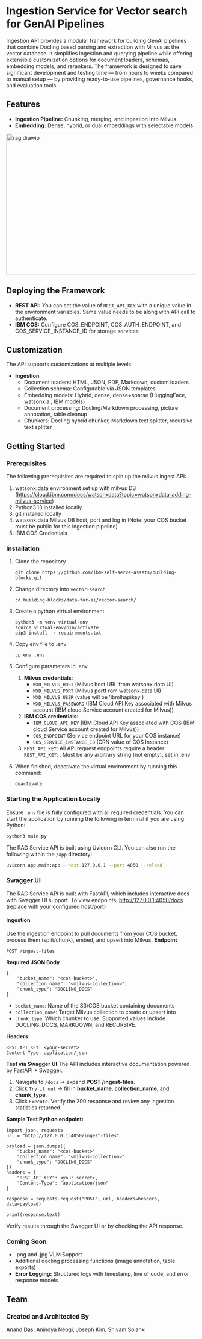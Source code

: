 # Ingestion Service for Vector search for GenAI Pipelines

Ingestion API provides a modular framework for building GenAI pipelines that combine Docling based parsing and extraction with Milvus as the vector database. It simplifies ingestion and querying pipeline while offering extensible customization options for document loaders, schemas, embedding models, and rerankers. The framework is designed to save significant development and testing time — from hours to weeks compared to manual setup — by providing ready-to-use pipelines, governance hooks, and evaluation tools.

## Features
* **Ingestion Pipeline:** Chunking, merging, and ingestion into Milvus
* **Embedding:** Dense, hybrid, or dual embeddings with selectable models

<img width="562" height="375" alt="rag drawio" src="https://github.com/user-attachments/assets/b259ff95-163e-427c-93f3-15a99462f777" />

## Deploying the Framework
* **REST API:** You can set the value of `REST_API_KEY` with a unique value in the environment variables. Same value needs to be along with API call to authenticate.
* **IBM COS:** Configure COS_ENDPOINT, COS_AUTH_ENDPOINT, and COS_SERVICE_INSTANCE_ID for storage services

## Customization
The API supports customizations at multiple levels:
* **Ingestion**
    * Document loaders: HTML, JSON, PDF, Markdown, custom loaders
    * Collection schema: Configurable via JSON templates
    * Embedding models: Hybrid, dense, dense+sparse (HuggingFace, watsonx.ai, IBM models)
    * Document processing: Docling/Markdown processing, picture annotation, table cleanup
    * Chunkers: Docling hybrid chunker, Markdown text splitter, recursive text splitter

## Getting Started
### Prerequisites
The following prerequisites are required to spin up the milvus ingest API:
1. watsonx.data environment set up with milvus DB (https://cloud.ibm.com/docs/watsonxdata?topic=watsonxdata-adding-milvus-service)
2. Python3.13 installed locally
3. git installed locally
4. watsonx.data Milvus DB host, port and log in (Note: your COS bucket must be public for this ingestion pipeline)
5. IBM COS Credentials

### Installation
1. Clone the repository
    ```
    git clone https://github.com/ibm-self-serve-assets/building-blocks.git
    ```

2. Change directory into `vector-search`
    ```
    cd building-blocks/data-for-ai/vector-search/
    ```

3. Create a python virtual environment
    ```
    python3 -m venv virtual-env
    source virtual-env/bin/activate
    pip3 install -r requirements.txt
    ```

4. Copy env file to .env
    ```
    cp env .env
    ```

5. Configure parameters in .env
    1. **Milvus credentials**: 
        * `WXD_MILVUS_HOST` (Milvus host URL from watsonx.data UI)
        * `WXD_MILVUS_PORT` (Milvus portf rom watsonx.data UI)
        * `WXD_MILVUS_USER` (value will be 'ibmlhapikey')
        * `WXD_MILVUS_PASSWORD` (IBM Cloud API Key associated with Milvus account (IBM cloud Service account created for Milvus))
    2. **IBM COS credentials**: 
        * `IBM_CLOUD_API_KEY` (IBM Cloud API Key associated with COS (IBM cloud Service account created for Milvus))
        * `COS_ENDPOINT` (Service endpoint URL for your COS instance)
        * `COS_SERVICE_INSTANCE_ID` (CRN value of COS Instance)
    3. `REST_API_KEY`: All API request endpoints require a header `REST_API_KEY`: <your-secret>. Must be any arbitrary string (not empty), set in .env

6. When finished, deactivate the virtual environment by running this command: 
    ```
    deactivate
    ```

### Starting the Application Locally
Ensure `.env` file is fully configured with all required credentials. You can start the application by running the following in terminal if you are using Python:
```bash
python3 main.py
```

The RAG Service API is built using Uvicorn CLI. You can also run the following within the `/app` directory:
```bash
uvicorn app.main:app --host 127.0.0.1 --port 4050 --reload
```

### Swagger UI
The RAG Service API is built with FastAPI, which includes interactive docs with Swagger UI support. 
To view endpoints, http://127.0.0.1:4050/docs (replace with your configured host/port)
#### Ingestion
Use the ingestion endpoint to pull documents from your COS bucket, process them (split/chunk), embed, and upsert into Milvus.
**Endpoint** 
```
POST /ingest-files
```
**Required JSON Body**
```
{
    "bucket_name": "<cos-bucket>",
    "collection_name": "<milvus-collection>",
    "chunk_type": "DOCLING_DOCS"
}
```
* `bucket_name`: Name of the S3/COS bucket containing documents
* `collection_name`: Target Milvus collection to create or upsert into
* `chunk_type`: Which chunker to use. Supported values include DOCLING_DOCS, MARKDOWN, and RECURSIVE.

**Headers**
```
REST_API_KEY: <your-secret>
Content-Type: application/json
```

**Test via Swagger UI**
The API includes interactive documentation powered by FastAPI + Swagger.
1. Navigate to `/docs` → expand **POST /ingest-files**.
2. Click `Try it out` → fill in **bucket_name**, **collection_name**, and **chunk_type**.
3. Click `Execute`. Verify the 200 response and review any ingestion statistics returned.

**Sample Test Python endpoint:**
```
import json, requests
url = "http://127.0.0.1:4050/ingest-files"

payload = json.dumps({
    "bucket_name": "<cos-bucket>"
    "collection_name": "<milvus-collection>"
    "chunk_type": "DOCLING_DOCS"
})
headers = {
    "REST_API_KEY": <your-secret>,
    "Content-Type": "application/json"
}

response = requests.request("POST", url, headers=headers, data=payload)

print(response.text)
```

Verify results through the Swagger UI or by checking the API response.

### **Coming Soon**
* .png and .jpg VLM Support
* Additional docling processing functions (image annotation, table exports)
* **Error Logging:** Structured logs with timestamp, line of code, and error response models

## Team
### Created and Architected By
Anand Das, Anindya Neogi, Joseph Kim, Shivam Solanki
